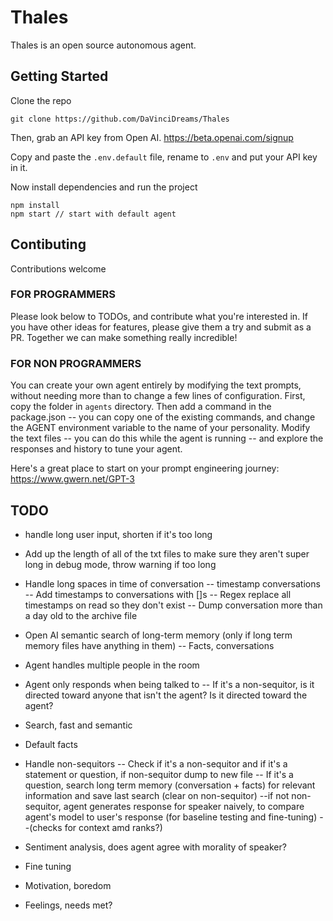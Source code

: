 # Thales
Thales is an open source autonomous agent.

## Getting Started
Clone the repo
```
git clone https://github.com/DaVinciDreams/Thales
```

Then, grab an API key from Open AI.
https://beta.openai.com/signup

Copy and paste the `.env.default` file, rename to `.env` and put your API key in it.

Now install dependencies and run the project
```
npm install
npm start // start with default agent
```

## Contibuting
Contributions welcome

### FOR PROGRAMMERS
Please look below to TODOs, and contribute what you're interested in. If you have other ideas for features, please give them a try and submit as a PR. Together we can make something really incredible!

### FOR NON PROGRAMMERS
You can create your own agent entirely by modifying the text prompts, without needing more than to change a few lines of configuration. First, copy the folder in `agents` directory. Then add a command in the package.json -- you can copy one of the existing commands, and change the AGENT environment variable to the name of your personality. Modify the text files -- you can do this while the agent is running -- and explore the responses and history to tune your agent.

Here's a great place to start on your prompt engineering journey: https://www.gwern.net/GPT-3

## TODO
- handle long user input, shorten if it's too long
- Add up the length of all of the txt files to make sure they aren't super long in debug mode, throw warning if too long

- Handle long spaces in time of conversation -- timestamp conversations
-- Add timestamps to conversations with []s
-- Regex replace all timestamps on read so they don't exist
-- Dump conversation more than a day old to the archive file

- Open AI semantic search of long-term memory (only if long term memory files have anything in them)
-- Facts, conversations

- Agent handles multiple people in the room
- Agent only responds when being talked to
-- If it's a non-sequitor, is it directed toward anyone that isn't the agent? Is it directed toward the agent?

- Search, fast and semantic

- Default facts

- Handle non-sequitors
-- Check if it's a non-sequitor and if it's a statement or question, if non-sequitor dump to new file
-- If it's a question, search long term memory (conversation + facts) for relevant information and save last search (clear on non-sequitor)
--if not non-sequitor, agent generates response for speaker naively, to compare agent's model to user's response (for baseline testing and fine-tuning) --(checks for context amd ranks?)

- Sentiment analysis, does agent agree with morality of speaker?

- Fine tuning

- Motivation, boredom

- Feelings, needs met?
